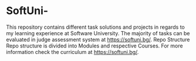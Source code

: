 # SoftUni-
This repository contains different task solutions and projects in regards to my learning experience at Software University. The majority of tasks can be evaluated in judge assessment system at https://softuni.bg/.  Repo Structure Repo structure is divided into Modules and respective Courses. For more information check the curriculum at https://softuni.bg/.  
